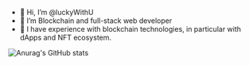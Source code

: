 - 👋 Hi, I’m @luckyWithU
- 👀 I’m Blockchain and full-stack web developer
- 🌱 I have experience with blockchain technologies, in particular with dApps and NFT ecosystem.

![Anurag's GitHub stats](https://github-readme-stats.vercel.app/api?username=anuraghazra&show_icons=true&theme=radical)

<!---
luckyWithU/luckyWithU is a ✨ special ✨ repository because its `README.md` (this file) appears on your GitHub profile.
You can click the Preview link to take a look at your changes.
--->
